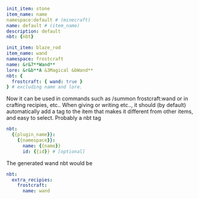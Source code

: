 ```yaml
init_item: stone
item_name: name
namespace:default # (minecraft)
name: default # (item_name)
description: default
nbt: {nbt} 
```

```yaml
init_item: blaze_rod
item_name: wand
namespace: frostcraft
name: &r&7**Wand**
lore: &r&b**A &3Magical &bWand**
nbt: {
  frostcraft: { wand: true }
} # excluding name and lore.
```
Now it can be used in commands such as 
/summon frostcraft:wand
or in crafting recipies, etc..
When giving or writing etc.., it should (by default) automatically add a tag to the item that makes it different from other items, and easy to select.
Probably a nbt tag
```yaml
nbt:
  {{plugin_name}}:
    {{namespace}}:
      name: {{name}}
      id: {{id}} # [optional]
```
The generated wand nbt would be
```yaml
nbt:
  extra_recipies:
    frostcraft:
      name: wand
```
